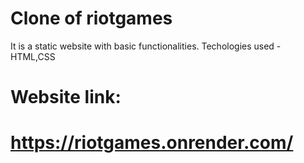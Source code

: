# Clone of riotgames 
It is a static website with basic functionalities.
Techologies used - HTML,CSS
# Website link:
 # https://riotgames.onrender.com/
